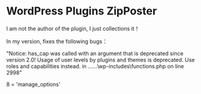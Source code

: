 # WordPress Plugins ZipPoster
I am not the author of the plugin, I just collections it！

In my version, fixes the following bugs：

"Notice: has_cap was called with an argument that is deprecated since version 2.0! 
Usage of user levels by plugins and themes is deprecated. Use roles and capabilities instead. in ......\wp-includes\functions.php on line 2998"

8 = 'manage_options'
